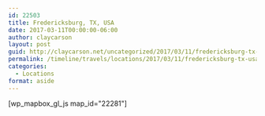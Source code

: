 ```yaml
---
id: 22503
title: Fredericksburg, TX, USA
date: 2017-03-11T00:00:00-06:00
author: claycarson
layout: post
guid: http://claycarson.net/uncategorized/2017/03/11/fredericksburg-tx-usa/
permalink: /timeline/travels/locations/2017/03/11/fredericksburg-tx-usa/
categories:
  - Locations
format: aside
---
```

<div class="media-details"></div>

[wp_mapbox_gl_js map_id="22281"]